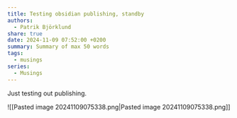 ```yaml
---
title: Testing obsidian publishing, standby
authors:
  - Patrik Björklund
share: true
date: 2024-11-09 07:52:00 +0200
summary: Summary of max 50 words
tags:
  - musings
series:
  - Musings
---
```

Just testing out publishing.

![[Pasted image 20241109075338.png|Pasted image 20241109075338.png]]
